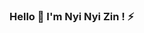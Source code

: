 ### Hello 👋 I'm Nyi Nyi Zin ! ⚡

<!--
**NyiNyiZin-cmd/NyiNyiZin-cmd** is a ✨ _special_ ✨ repository because its `README.md` (this file) appears on your GitHub profile.

Here are some ideas to get you started:

- 🔭 I’m currently working on Dream.  
- 🌱 I’m currently learning C#
- 👯 I’m looking to collaborate with others.
- 🤔 I’m looking for help with others.
- 💬 Ask me about ...
- 📫 How to reach me: ...
- 😄 Pronouns: ...
- ⚡ Fun fact: ...
-->
